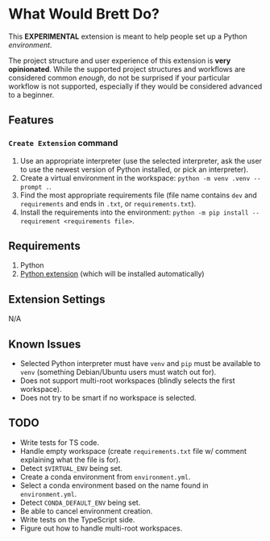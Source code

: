 # What Would Brett Do?

This **EXPERIMENTAL** extension is meant to help people set up a Python _environment_.

The project structure and user experience of this extension is **very opinionated**. While the supported project structures and workflows are considered common _enough_, do not be surprised if your particular workflow is not supported, especially if they would be considered advanced to a beginner.

## Features

### `Create Extension` command

1. Use an appropriate interpreter (use the selected interpreter, ask the user to use the newest version of Python installed, or pick an interpreter).
1. Create a virtual environment in the workspace: `python -m venv .venv --prompt .`.
2. Find the most appropriate requirements file (file name contains `dev` and `requirements` and ends in `.txt`, or `requirements.txt`).
3. Install the requirements into the environment: `python -m pip install --requirement <requirements file>`.

## Requirements

1. Python
2. [Python extension](https://marketplace.visualstudio.com/items?itemName=ms-python.python) (which will be installed automatically)

## Extension Settings

N/A

## Known Issues

- Selected Python interpreter must have `venv` and `pip` must be available to `venv` (something Debian/Ubuntu users must watch out for).
- Does not support multi-root workspaces (blindly selects the first workspace).
- Does not try to be smart if no workspace is selected.

## TODO

- Write tests for TS code.
- Handle empty workspace (create `requirements.txt` file w/ comment explaining what the file is for).
- Detect `$VIRTUAL_ENV` being set.
- Create a conda environment from `environment.yml`.
- Select a conda environment based on the name found in `environment.yml`.
- Detect `CONDA_DEFAULT_ENV` being set.
- Be able to cancel environment creation.
- Write tests on the TypeScript side.
- Figure out how to handle multi-root workspaces.
